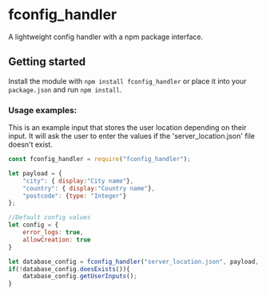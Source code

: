 # fconfig_handler
A lightweight config handler with a npm package interface.

## Getting started
Install the module with `npm install fconfig_handler` or place it into your `package.json` and run `npm install`.

### Usage examples:
This is an example input that stores the user location depending on their input.
It will ask the user to enter the values if the 'server_location.json' file doesn't exist.

```javascript
const fconfig_handler = require("fconfig_handler");

let payload = {
    "city": { display:"City name"}, 
    "country": { display:"Country name"}, 
    "postcode": {type: "Integer"}
};

//Default config values
let config = {
    error_logs: true,
    allowCreation: true
}

let database_config = fconfig_handler("server_location.json", payload, config);
if(!database_config.doesExists()){
    database_config.getUserInputs();
}
```
